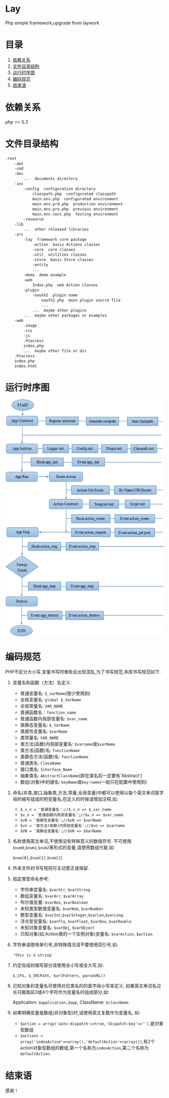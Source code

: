 Lay
===

Php simple framework,upgrade from laywork

目录
===

1. [依赖关系](#依赖关系)
2. [文件目录结构](#文件目录结构)
3. [运行时序图](#运行时序图)
4. [编码规范](#编码规范)
5. [结束语](#结束语)

依赖关系
===

php >= 5.3

文件目录结构
===

	-root
		-api
		-cmd
		-doc
			...  documents directory
		-inc
			-config  configuration directory
				classpath.php  configurated classpath
				main.env.php  configurated environment
				main.env.prd.php  production environment
				main.env.pre.php  previous environment
				main.env.test.php  testing environment
			-resource
		-lib
			...  other released libraries
		-src
			-lay  framework core package
				-action  basis Actions classes
				-core  core classes
				-util  utilities classes
				-store  basis Store classes
				-entity  
				...
			-demo  demo example
			-web
				Index.php  web Action classes
			-plugin
				-oauth2  plugin name
					oauth2.php  main plugin source file
					...
				...  maybe other plugins
			...  maybe other packages or examples
		-web
			-image
			-css
			-js
			.htaccess
			index.php
			...  maybe other file or dir
		.htaccess
		index.php
		index.html

运行时序图
===

![](lay.png)

编码规范
===

PHP不区分大小写,变量书写时难免会出现混乱,为了书写规范,本库书写规范如下:

1. 变量名和函数（方法）名定义:
	- 普通变量名: `$_varName`(很少使用到)
	- 全局变量名: `global $_VarName`
	- 全局常量名: `VAR_NAME`
	- 普通函数名：`function_name`
	- 普通函数内局部变量名: `$var_name`
	- 类静态变量名: `$_VarName`
	- 类属性变量名: `$varName`
	- 类常量名: `VAR_NAME`
	- 类方法(函数)内局部变量名: `$varname`或`$varName`
	- 类方法(函数)名: `functionName`
	- 类静态方法(函数)名: `functionName`
	- 普通类名: `ClassName`
	- 接口类名: `Interface_Name`
	- 抽象类名: `AbstractClassName`(即在类名前一定要有'Abstract')
	- 数组(对象)中的键名: `keyName`或`key-name`(一般只在配置中使用到)

2. 命名(非类,接口,抽象类,方法,常量,全局变量)中都可以使用以每个英文单词首字母的缩写组成的短变量名,在定义的时候请增加注释,如: 
	- `$_v_n = '普通变量名';//$_v_n => $_var_name`
	- `$v_n = '普通函数内局部变量名';//$v_n => $var_name`
	- `$vN = '类属性变量名';//$vN => $varName`
	- `$vn = '类方法(函数)内局部变量名';//$vn => $varname`
	- `$VN = '类静态变量名';//$VN => $VarName`

3. 名称使用英文单词,不使用没有特殊意义的数值符号. 不可使用`$num0`,`$num1`,`$num2`等形式的变量,请使用数组代替,如: 

	`$num[0]`,`$num[1]`,`$num[2]`

4. 外来文件的书写规则可主动更正或保留.

5. 指定类型命名参考: 
	- 字符串变量名: `$varStr`, `$varString`
	- 数组变量名: `$varArr`, `$varArray`
	- 布尔值变量: `$varBoo`, `$varBoolean`
	- 未知类型数值变量名: `$varNum`, `$varNumber`
	- 整型变量名: `$varInt`,`$varInteger`,`$varLon`,`$varLong`
	- 浮点型变量名: `$varFlo`, `$varFloat`, `$varDou`, `$varDouble`
	- 未知对象变量名: `$varObj`, `$varObject`
	- 已知对象(如:Action类的一个实例对象)变量名: `$varAction`, `$action`.

6. 字符串请使用单引号,非特殊情况请不要使用双引号,如: 

	`'this is a string'`

7. 约定俗成的缩写部分请使用全小写或全大写,如: 

	`$_CFG, $_SRCPath, $urlPattern, parseURL()`

8. 已知对象的变量名可使用对应类名的的首字母小写来定义, 如果英文单词名过长可截取前3或4个字符作为变量名的组成部分,如: 

	Application: `$application,$app`, ClassName: `$className`.

9. 如果明确变量是数组(非对象型)时,请使用英文复数作为变量名, 如:
	- `$action = array('auto-dispatch'=>true,'dispatch-key'=>'')`,是对象型数组
	- `$actions = array('indexAction'=>array(),'defaultAction'=>array())`,有2个action对象型数组的数组,第一个名称为`indexAction`,第二个名称为`defaultAction`.

结束语
===

感谢！